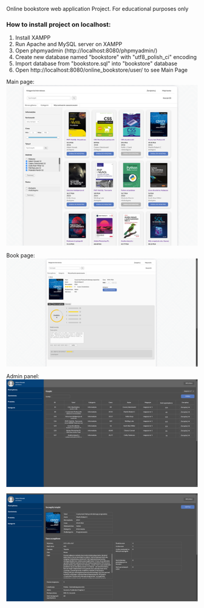 Online bookstore web application Project.
For educational purposes only

<h3>How to install project on localhost:</h3>

1. Install XAMPP
2. Run Apache and MySQL server on XAMPP
3. Open phpmyadmin (http://localhost:8080/phpmyadmin/)
4. Create new database named "bookstore" with "utf8_polish_ci" encoding
5. Import database from "bookstore.sql" into "bookstore" database
6. Open http://localhost:8080/online_bookstore/user/ to see Main Page

Main page:
![Logo projektu](./assets/online_bookstore.png)

Book page:
![Logo projektu](./assets/online_bookstore3.png)

Admin panel:
![Logo projektu](./assets/online_bookstore2.png)

![Logo projektu](./assets/online_bookstore4.png)

